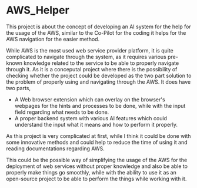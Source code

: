 # AWS_Helper
This project is about the concept of developing an AI system for the help for the usage of the AWS, similar to the Co-Pilot for the coding it helps for the AWS navigation for the easier method.

While AWS is the most used web service provider platform, it is quite complicated to navigate through the system, as it requires various pre-known knowledge related to the service to be able to properly navigate through it. As it is a conceputal project where there is the possibility of checking whether the project could be developed as the two part solution to the problem of properly using and navigating through the AWS. It does have two parts,
- A Web browser extension which can overlay on the browser's webpages for the hints and processes to be done, while with the input field regarding what needs to be done.
- A proper backend system with various AI features which could understand the input what it means and how to perform it properly.

As this project is very complicated at first, while I think it could be done with some innovative methods and could help to reduce the time of using it and reading documentations regarding AWS.

This could be the possible way of simplifying the usage of the AWS for the deployment of web services without proper knowledge and also be able to properly make things go smoothly, while with the ability to use it as an open-source project to be able to perform the things while working with it.
